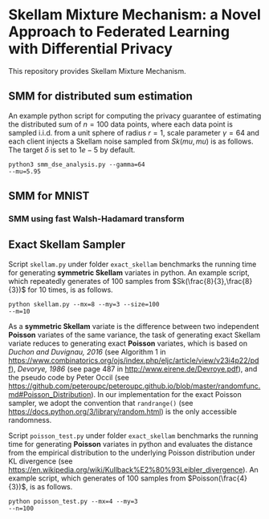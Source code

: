 # Skellam Mixture Mechanism: a Novel Approach to Federated Learning with Differential Privacy

This repository provides Skellam Mixture Mechanism.

## SMM for distributed sum estimation

An example python script for computing the privacy guarantee of estimating the distributed sum of $n=100$ data points, where each data point is sampled i.i.d. from a unit sphere of radius $r=1$, scale parameter $\gamma=64$ and each client injects a Skellam noise sampled from $Sk(mu,mu)$ is as follows. The target $\delta$ is set to $1e-5$ by default.

</pre><code>python3 smm_dse_analysis.py --gamma=64 --mu=5.95</code></pre>

## SMM for MNIST

### SMM using fast Walsh-Hadamard transform

## Exact Skellam Sampler

Script </pre><code>skellam.py</code></pre> under folder </pre><code>exact_skellam</code></pre> benchmarks the running time for generating **symmetric Skellam** variates in python. An example script, which repeatedly generates of $100$ samples from $Sk(\frac{8}{3},\frac{8}{3})$ for $10$ times, is as follows.

</pre><code>python skellam.py --mx=8 --my=3 --size=100 --m=10</code></pre>

As a **symmetric Skellam** variate is the difference between two independent **Poisson** variates of the same variance, the task of generating exact Skellam variate reduces to generating exact **Poisson** variates, which is based on *Duchon and Duvignau, 2016* (see Algorithm 1 in https://www.combinatorics.org/ojs/index.php/eljc/article/view/v23i4p22/pdf), *Devorye, 1986* (see page 487 in http://www.eirene.de/Devroye.pdf), and the pseudo code by Peter Occil (see https://github.com/peteroupc/peteroupc.github.io/blob/master/randomfunc.md#Poisson_Distribution). In our implementation for the exact Poisson sampler, we adopt the convention that </pre><code>randrange()</code></pre> (see https://docs.python.org/3/library/random.html) is the only accessible randomness. 

Script </pre><code>poisson_test.py</code></pre> under folder </pre><code>exact_skellam</code></pre> benchmarks the running time for generating **Poisson** variates in python and evaluates the distance from the empirical distribution to the underlying Poisson distribution under KL divergence (see https://en.wikipedia.org/wiki/Kullback%E2%80%93Leibler_divergence). An example script, which generates of $100$ samples from $Poisson(\frac{4}{3})$, is as follows.

</pre><code>python poisson_test.py --mx=4 --my=3 --n=100</code></pre>

